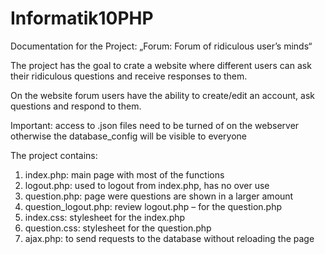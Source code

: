 # Informatik10PHP

Documentation for the Project: „Forum: Forum of ridiculous user’s minds“

The project has the goal to crate a website where different users can ask their ridiculous questions and receive responses to them.

On the website forum users have the ability to create/edit an account, ask questions and respond to them.

Important: access to .json files need to be turned of on the webserver otherwise the database_config will be visible to everyone

The project contains:

1. index.php: main page with most of the functions
2. logout.php: used to logout from index.php, has no over use
3. question.php: page were questions are shown in a larger amount
4. question_logout.php: review logout.php – for the question.php
5. index.css: stylesheet for the index.php
6. question.css: stylesheet for the question.php
7. ajax.php: to send requests to the database without reloading the page